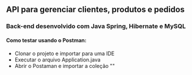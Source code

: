 ## API para gerenciar clientes, produtos e pedidos
### Back-end desenvolvido com Java Spring, Hibernate e MySQL

#### Como testar usando o Postman:
* Clonar o projeto e importar para uma IDE
* Executar o arquivo Application.java
* Abrir o Postaman e importar a coleção ""


